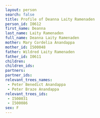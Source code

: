 ```yaml
---
layout: person
search: false
title: Profile of Deanna Laity Ramenaden
person_id: I0612
first_name: Deanna
last_name: Laity Ramenaden
full_name: Deanna Laity Ramenaden
mother: Mary Cordelia Anandappa
mother_id: I500048
father: Wildred Laity Ramenaden
father_id: I0611
children:
children_ids:
partners:
partner_ids:
relevant_trees_names:
 - Peter Benedict Anandappa
 - Peter Braze Anandappa
relevant_trees_ids:
 - I500031
 - I500086
sex: F
---
```


